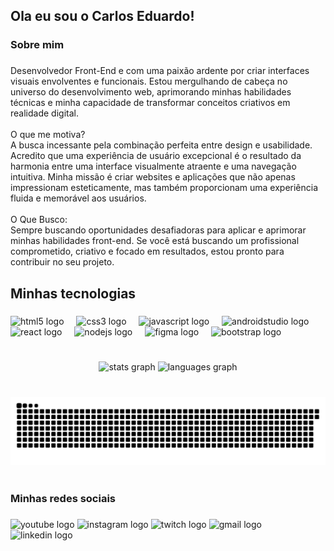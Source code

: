 <h2 align="left">Ola eu sou o Carlos Eduardo!</h2>

###

<h3 align="left">Sobre mim</h3>

###

<p align="left">Desenvolvedor Front-End e com uma paixão ardente por criar interfaces visuais envolventes e funcionais. Estou mergulhando de cabeça no universo do desenvolvimento web, aprimorando minhas habilidades técnicas e minha capacidade de transformar conceitos criativos em realidade digital.<br><br>O que me motiva?<br>A busca incessante pela combinação perfeita entre design e usabilidade. Acredito que uma experiência de usuário excepcional é o resultado da harmonia entre uma interface visualmente atraente e uma navegação intuitiva. Minha missão é criar websites e aplicações que não apenas impressionam esteticamente, mas também proporcionam uma experiência fluida e memorável aos usuários.<br><br>O Que Busco:<br>Sempre buscando oportunidades desafiadoras para aplicar e aprimorar minhas habilidades front-end. Se você está buscando um profissional comprometido, criativo e focado em resultados, estou pronto para contribuir no seu projeto.</p>

###

<h2 align="left">Minhas tecnologias</h2>

###

<div align="left">
  <img src="https://cdn.jsdelivr.net/gh/devicons/devicon/icons/html5/html5-original.svg" height="40" alt="html5 logo"  />
  <img width="12" />
  <img src="https://cdn.jsdelivr.net/gh/devicons/devicon/icons/css3/css3-original.svg" height="40" alt="css3 logo"  />
  <img width="12" />
  <img src="https://cdn.jsdelivr.net/gh/devicons/devicon/icons/javascript/javascript-original.svg" height="40" alt="javascript logo"  />
  <img width="12" />
  <img src="https://cdn.jsdelivr.net/gh/devicons/devicon/icons/androidstudio/androidstudio-original.svg" height="40" alt="androidstudio logo"  />
  <img width="12" />
  <img src="https://cdn.jsdelivr.net/gh/devicons/devicon/icons/react/react-original.svg" height="40" alt="react logo"  />
  <img width="12" />
  <img src="https://cdn.jsdelivr.net/gh/devicons/devicon/icons/nodejs/nodejs-original.svg" height="40" alt="nodejs logo"  />
  <img width="12" />
  <img src="https://cdn.jsdelivr.net/gh/devicons/devicon/icons/figma/figma-original.svg" height="40" alt="figma logo"  />
  <img width="12" />
  <img src="https://cdn.jsdelivr.net/gh/devicons/devicon/icons/bootstrap/bootstrap-original.svg" height="40" alt="bootstrap logo"  />
</div>

###

<h1 align="left"></h1>

###

<div align="center">
  <img src="https://github-readme-stats.vercel.app/api?username=CarlosEduardoNapolitanoGalbiatte&hide_title=false&hide_rank=false&show_icons=true&include_all_commits=true&count_private=true&disable_animations=false&theme=dark&locale=en&hide_border=false" height="140" alt="stats graph"  />
  <img src="https://github-readme-stats.vercel.app/api/top-langs?username=CarlosEduardoNapolitanoGalbiatte&locale=pt-br&hide_title=false&layout=compact&card_width=320&langs_count=6&theme=dark&hide_border=false" height="140" alt="languages graph"  />
</div>

###

<br clear="both">

<img src="https://raw.githubusercontent.com/CarlosEduardoNapolitanoGalbiatte/CarlosEduardoNapolitanoGalbiatte/output/snake.svg" alt="Snake animation" />

###

<h1 align="left"></h1>

###

<h3 align="left">Minhas redes sociais</h3>

###

<div align="left">
  <img src="https://img.shields.io/static/v1?message=Youtube&logo=youtube&label=&color=FF0000&logoColor=white&labelColor=&style=for-the-badge" height="35" alt="youtube logo"  />
  <img src="https://img.shields.io/static/v1?message=Instagram&logo=instagram&label=&color=E4405F&logoColor=white&labelColor=&style=for-the-badge" height="35" alt="instagram logo"  />
  <img src="https://img.shields.io/static/v1?message=Twitch&logo=twitch&label=&color=9146FF&logoColor=white&labelColor=&style=for-the-badge" height="35" alt="twitch logo"  />
  <img src="https://img.shields.io/static/v1?message=Gmail&logo=gmail&label=&color=D14836&logoColor=white&labelColor=&style=for-the-badge" height="35" alt="gmail logo"  />
  <img src="https://img.shields.io/static/v1?message=LinkedIn&logo=linkedin&label=&color=0077B5&logoColor=white&labelColor=&style=for-the-badge" height="35" alt="linkedin logo" (https://www.linkedin.com/in/carlos-galbiatte/)  />
</div>

###
